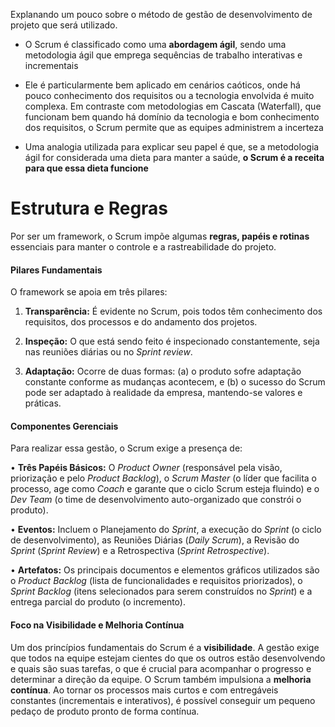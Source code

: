 Explanando um pouco sobre o método de gestão de desenvolvimento de projeto que será utilizado.

- O Scrum é classificado como uma **abordagem ágil**, sendo uma metodologia ágil que emprega sequências de trabalho interativas e incrementais

- Ele é particularmente bem aplicado em cenários caóticos, onde há pouco conhecimento dos requisitos ou a tecnologia envolvida é muito complexa. Em contraste com metodologias em Cascata (Waterfall), que funcionam bem quando há domínio da tecnologia e bom conhecimento dos requisitos, o Scrum permite que as equipes administrem a incerteza

- Uma analogia utilizada para explicar seu papel é que, se a metodologia ágil for considerada uma dieta para manter a saúde, **o Scrum é a receita para que essa dieta funcione**

# Estrutura e Regras

Por ser um framework, o Scrum impõe algumas **regras, papéis e rotinas** essenciais para manter o controle e a rastreabilidade do projeto.

#### Pilares Fundamentais

O framework se apoia em três pilares:

1. **Transparência:** É evidente no Scrum, pois todos têm conhecimento dos requisitos, dos processos e do andamento dos projetos.

2. **Inspeção:** O que está sendo feito é inspecionado constantemente, seja nas reuniões diárias ou no _Sprint review_.

3. **Adaptação:** Ocorre de duas formas: (a) o produto sofre adaptação constante conforme as mudanças acontecem, e (b) o sucesso do Scrum pode ser adaptado à realidade da empresa, mantendo-se valores e práticas.

#### Componentes Gerenciais

Para realizar essa gestão, o Scrum exige a presença de:

• **Três Papéis Básicos:** O _Product Owner_ (responsável pela visão, priorização e pelo _Product Backlog_), o _Scrum Master_ (o líder que facilita o processo, age como _Coach_ e garante que o ciclo Scrum esteja fluindo) e o _Dev Team_ (o time de desenvolvimento auto-organizado que constrói o produto).

• **Eventos:** Incluem o Planejamento do _Sprint_, a execução do _Sprint_ (o ciclo de desenvolvimento), as Reuniões Diárias (_Daily Scrum_), a Revisão do _Sprint_ (_Sprint Review_) e a Retrospectiva (_Sprint Retrospective_).

• **Artefatos:** Os principais documentos e elementos gráficos utilizados são o _Product Backlog_ (lista de funcionalidades e requisitos priorizados), o _Sprint Backlog_ (itens selecionados para serem construídos no _Sprint_) e a entrega parcial do produto (o incremento).

#### Foco na Visibilidade e Melhoria Contínua

Um dos princípios fundamentais do Scrum é a **visibilidade**. A gestão exige que todos na equipe estejam cientes do que os outros estão desenvolvendo e quais são suas tarefas, o que é crucial para acompanhar o progresso e determinar a direção da equipe.
O Scrum também impulsiona a **melhoria contínua**. Ao tornar os processos mais curtos e com entregáveis constantes (incrementais e interativos), é possível conseguir um pequeno pedaço de produto pronto de forma contínua.
